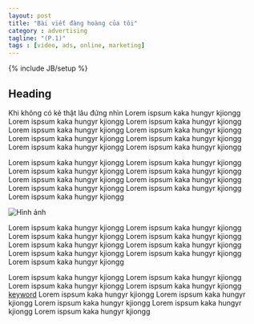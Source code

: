 ```yaml
---
layout: post
title: "Bài viết đàng hoàng của tôi"
category : advertising
tagline: "(P.1)"
tags : [video, ads, online, marketing]
---
```


{% include JB/setup %}

## Heading

Khi không có kẻ thật lâu đứng nhìn 
Lorem ispsum kaka hungyr kjiongg Lorem ispsum kaka hungyr kjiongg Lorem ispsum kaka hungyr kjiongg Lorem ispsum kaka hungyr kjiongg Lorem ispsum kaka hungyr kjiongg Lorem ispsum kaka hungyr kjiongg Lorem ispsum kaka hungyr kjiongg Lorem ispsum kaka hungyr kjiongg Lorem ispsum kaka hungyr kjiongg 

Lorem ispsum kaka hungyr kjiongg Lorem ispsum kaka hungyr kjiongg Lorem ispsum kaka hungyr kjiongg Lorem ispsum kaka hungyr kjiongg Lorem ispsum kaka hungyr kjiongg Lorem ispsum kaka hungyr kjiongg Lorem ispsum kaka hungyr kjiongg Lorem ispsum kaka hungyr kjiongg Lorem ispsum kaka hungyr kjiongg 

<!-- must have a image with ALT -->
![Hình ảnh](https://octodex.github.com/images/yaktocat.png)

Lorem ispsum kaka hungyr kjiongg Lorem ispsum kaka hungyr kjiongg Lorem ispsum kaka hungyr kjiongg Lorem ispsum kaka hungyr kjiongg Lorem ispsum kaka hungyr kjiongg Lorem ispsum kaka hungyr kjiongg Lorem ispsum kaka hungyr kjiongg Lorem ispsum kaka hungyr kjiongg Lorem ispsum kaka hungyr kjiongg  

<!-- must have 2 link to trust site -->
Lorem ispsum kaka hungyr kjiongg Lorem ispsum kaka hungyr kjiongg Lorem ispsum kaka hungyr kjiongg Lorem ispsum kaka hungyr kjiongg [keyword](http://wikipedia.org/keyword) Lorem ispsum kaka hungyr kjiongg Lorem ispsum kaka hungyr kjiongg Lorem ispsum kaka hungyr kjiongg Lorem ispsum kaka hungyr kjiongg Lorem ispsum kaka hungyr kjiongg  




